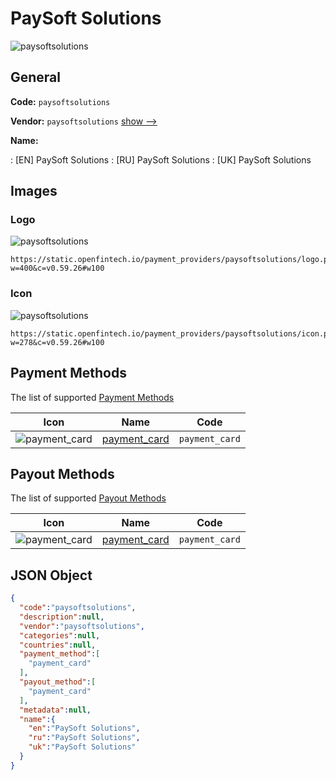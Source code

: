 
# PaySoft Solutions 
![paysoftsolutions](https://static.openfintech.io/payment_providers/paysoftsolutions/logo.png?w=400&c=v0.59.26#w100)  

## General 
 
**Code:** `paysoftsolutions` 
 
**Vendor:** `paysoftsolutions` [show -->](/vendors/paysoftsolutions/) 
 
**Name:** 
 
:	[EN] PaySoft Solutions 
:	[RU] PaySoft Solutions 
:	[UK] PaySoft Solutions 
 

## Images 

### Logo 
 
![paysoftsolutions](https://static.openfintech.io/payment_providers/paysoftsolutions/logo.png?w=400&c=v0.59.26#w100)  

```
https://static.openfintech.io/payment_providers/paysoftsolutions/logo.png?w=400&c=v0.59.26#w100
```  

### Icon 
 
![paysoftsolutions](https://static.openfintech.io/payment_providers/paysoftsolutions/icon.png?w=278&c=v0.59.26#w100)  

```
https://static.openfintech.io/payment_providers/paysoftsolutions/icon.png?w=278&c=v0.59.26#w100
```  

## Payment Methods 
 
The list of supported [Payment Methods](/payment-methods/) 

|Icon|Name|Code| 
|:---:|:---:|:---:| 
|![payment_card](https://static.openfintech.io/payment_methods/payment_card/icon.svg?w=278&c=v0.59.26#w100) |[payment_card](/payment-methods/payment_card/)|`payment_card`| 
 

## Payout Methods 
 
The list of supported [Payout Methods](/payout-methods/) 

|Icon|Name|Code| 
|:---:|:---:|:---:| 
|![payment_card](https://static.openfintech.io/payout_methods/payment_card/icon.svg?w=278&c=v0.59.26#w40) |[payment_card](payout-methodspayment_card/)|`payment_card`| 
 

## JSON Object 

```json
{
  "code":"paysoftsolutions",
  "description":null,
  "vendor":"paysoftsolutions",
  "categories":null,
  "countries":null,
  "payment_method":[
    "payment_card"
  ],
  "payout_method":[
    "payment_card"
  ],
  "metadata":null,
  "name":{
    "en":"PaySoft Solutions",
    "ru":"PaySoft Solutions",
    "uk":"PaySoft Solutions"
  }
}
```  
